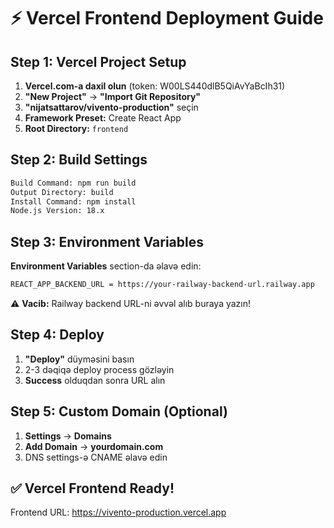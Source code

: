 # ⚡ Vercel Frontend Deployment Guide

## Step 1: Vercel Project Setup
1. **Vercel.com-a daxil olun** (token: W00LS440dlB5QiAvYaBcIh31)
2. **"New Project"** → **"Import Git Repository"**
3. **"nijatsattarov/vivento-production"** seçin
4. **Framework Preset:** Create React App
5. **Root Directory:** `frontend`

## Step 2: Build Settings
```bash
Build Command: npm run build
Output Directory: build  
Install Command: npm install
Node.js Version: 18.x
```

## Step 3: Environment Variables
**Environment Variables** section-da əlavə edin:

```bash
REACT_APP_BACKEND_URL = https://your-railway-backend-url.railway.app
```

⚠️ **Vacib:** Railway backend URL-ni əvvəl alıb buraya yazın!

## Step 4: Deploy
1. **"Deploy"** düyməsini basın
2. 2-3 dəqiqə deploy process gözləyin
3. **Success** olduqdan sonra URL alın

## Step 5: Custom Domain (Optional)
1. **Settings** → **Domains**
2. **Add Domain** → **yourdomain.com** 
3. DNS settings-ə CNAME əlavə edin

## ✅ Vercel Frontend Ready!  
Frontend URL: https://vivento-production.vercel.app